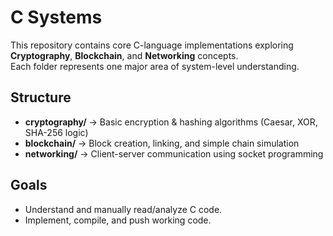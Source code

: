 # C Systems

This repository contains core C-language implementations exploring **Cryptography**, **Blockchain**, and **Networking** concepts.  
Each folder represents one major area of system-level understanding.

## Structure
- **cryptography/** → Basic encryption & hashing algorithms (Caesar, XOR, SHA-256 logic)
- **blockchain/** → Block creation, linking, and simple chain simulation
- **networking/** → Client-server communication using socket programming

## Goals
- Understand and manually read/analyze C code.
- Implement, compile, and push working code.
